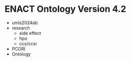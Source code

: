 # ENACT Ontology Version 4.2
- umls2024ab
- research
  - side effect
  - hpo
  - ccs/ccsr
- PCORI
-  Ontology
